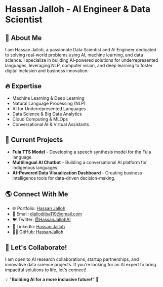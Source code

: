 # Hassan Jalloh - AI Engineer & Data Scientist

## 🚀 About Me
I am Hassan Jalloh, a passionate Data Scientist and AI Engineer dedicated to solving real-world problems using AI, machine learning, and data science. I specialize in building AI-powered solutions for underrepresented languages, leveraging NLP, computer vision, and deep learning to foster digital inclusion and business innovation.

## 🔥 Expertise
- Machine Learning & Deep Learning
- Natural Language Processing (NLP)
- AI for Underrepresented Languages
- Data Science & Big Data Analytics
- Cloud Computing & MLOps
- Conversational AI & Virtual Assistants

## 🎯 Current Projects
- **Fula TTS Model** - Developing a speech synthesis model for the Fula language.
- **Multilingual AI Chatbot** - Building a conversational AI platform for indigenous languages.
- **AI-Powered Data Visualization Dashboard** - Creating business intelligence tools for data-driven decision-making.

## 🌎 Connect With Me
- 🌐 Portfolio: [Hassan Jalloh](https://hassanjalloh.my.canva.site/hassan-jalloh)
- 📧 Email: diallodjiba119@gmail.com
- 🐦 Twitter: [@HassanJallohAI](https://twitter.com/HassanJallohAI)
- 💼 LinkedIn: [Hassan Jalloh](https://www.linkedin.com/in/hassan-jalloh)
- 👨‍💻 GitHub: [HassanJalloh](https://github.com/HassanJalloh)

## 🤝 Let's Collaborate!
I am open to AI research collaborations, startup partnerships, and innovative data science projects. If you're looking for an AI expert to bring impactful solutions to life, let's connect!

💡 **"Building AI for a more inclusive future!"** 🚀

